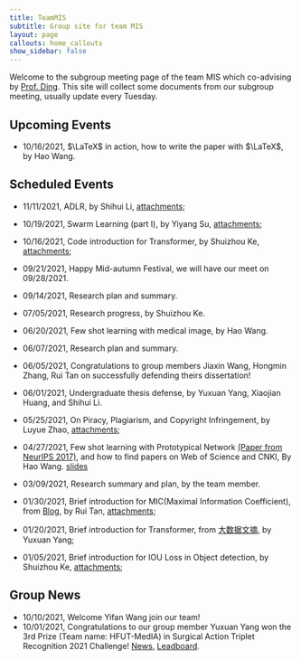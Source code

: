 ```yaml
---
title: TeamMIS
subtitle: Group site for team MIS
layout: page
callouts: home_callouts
show_sidebar: false
---
```


<head>
  <script src="https://cdn.mathjax.org/mathjax/latest/MathJax.js?config=TeX-AMS-MML_HTMLorMML" type="text/javascript"></script>
  <script type="text/x-mathjax-config">
  MathJax.Hub.Config({
  tex2jax: {
  skipTags: ['script', 'noscript', 'style', 'textarea', 'pre'],
  inlineMath: [['$','$']]
  }
  });
  </script>
</head>

Welcome to the subgroup meeting page of the team MIS which co-advising by [Prof. Ding](http://faculty.hfut.edu.cn/~uUFn2m/zh_CN/index.htm). This site will collect some documents from our subgroup meeting, usually update every Tuesday.

## Upcoming Events

- 10/16/2021, $\LaTeX$ in action, how to write the paper with $\LaTeX$, by Hao Wang.

## Scheduled Events

- 11/11/2021, ADLR, by Shihui Li, [attachments](assets/slides/ADLR.pdf);

- 10/19/2021, Swarm Learning (part I), by Yiyang Su, [attachments](assets/slides/2021-10-19-swarmlearning.pdf);

- 10/16/2021, Code introduction for Transformer, by Shuizhou Ke, [attachments](assets/slides/2021-10-16-transformer.pdf);

- 09/21/2021, Happy Mid-autumn Festival, we will have our meet on 09/28/2021.

- 09/14/2021, Research plan and summary.

- 07/05/2021, Research progress, by Shuizhou Ke.

- 06/20/2021, Few shot learning with medical image, by Hao Wang.

- 06/07/2021, Research plan and summary.

- 06/05/2021, Congratulations to group members Jiaxin Wang, Hongmin Zhang, Rui Tan on successfully defending theirs dissertation!

- 06/01/2021, Undergraduate thesis defense, by Yuxuan Yang, Xiaojian Huang, and Shihui Li.

- 05/25/2021, On Piracy, Plagiarism, and Copyright Infringement, by Luyue Zhao, [attachments](assets/slides/2021-05-18-Piracy_Plagiarism_and_Copyright_Infringement.pdf);

- 04/27/2021, Few shot learning with Prototypical Network [(Paper from NeurIPS 2017)](https://blog.waynehfut.com/2020/11/02/prototypical_network_for_few_shot_learning/), and how to find papers on Web of Science and CNKI, By Hao Wang. [slides](assets/slides/2021-05-11-prototypicalnet.pdf)

- 03/09/2021, Research summary and plan, by the team member.

- 01/30/2021, Brief introduction for MIC(Maximal Information Coefficient), from [Blog](https://blog.csdn.net/qq_27586341/article/details/90603140?utm_medium=distribute.pc_relevant.none-task-blog-BlogCommendFromBaidu-2.control&depth_1-utm_source=distribute.pc_relevant.none-task-blog-BlogCommendFromBaidu-2.control), by Rui Tan, [attachments](assets/paper/MaximalInformationCoefficient.pdf);

- 01/20/2021, Brief introduction for Transformer, from [大数据文摘](https://zhuanlan.zhihu.com/p/54356280), by Yuxuan Yang;

- 01/05/2021, Brief introduction for IOU Loss in Object detection, by Shuizhou Ke, [attachments](assets/slides/2021-1-5%20IOU汇总.pdf);

## Group News

- 10/10/2021, Welcome Yifan Wang join our team!
- 10/01/2021, Congratulations to our group member Yuxuan Yang won the 3rd Prize (Team name: HFUT-MedIA) in Surgical Action Triplet Recognition 2021 Challenge! [News](https://cholectriplet2021.grand-challenge.org/), [Leadboard](https://cholectriplet2021.grand-challenge.org/results/).
